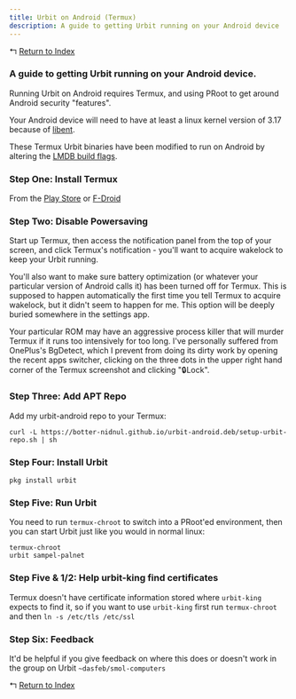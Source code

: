 ```yaml
---
title: Urbit on Android (Termux)
description: A guide to getting Urbit running on your Android device 
---
```


↰ [Return to Index](index.md)

### A guide to getting Urbit running on your Android device.

Running Urbit on Android requires Termux, and using PRoot to get around Android security "features".

Your Android device will need to have at least a linux kernel version of 3.17 because of [libent](https://github.com/urbit/libent).

These Termux Urbit binaries have been modified to run on Android by altering the [LMDB build flags](https://github.com/botter-nidnul/urbit/commit/f5fd8cec3a71fec42e9584e943f2e00dde83d646).

### Step One: Install Termux

From the [Play Store](https://play.google.com/store/apps/details?id=com.termux) or
[F-Droid](https://f-droid.org/repository/browse/?fdid=com.termux)

### Step Two: Disable Powersaving

Start up Termux, then access the notification panel from the top of your screen, and click Termux's notification - you'll want to acquire wakelock to keep your Urbit running.

You'll also want to make sure battery optimization (or whatever your particular version of Android calls it) has been turned off for Termux. This is supposed to happen automatically the first time you tell Termux to acquire wakelock, but it didn't seem to happen for me. This option will be deeply buried somewhere in the settings app.

Your particular ROM may have an aggressive process killer that will murder Termux if it runs too intensively for too long. I've personally suffered from OnePlus's BgDetect, which I prevent from doing its dirty work by opening the recent apps switcher, clicking on the three dots in the upper right hand corner of the Termux screenshot and clicking "🔒Lock".

### Step Three: Add APT Repo

Add my urbit-android repo to your Termux:

`curl -L https://botter-nidnul.github.io/urbit-android.deb/setup-urbit-repo.sh | sh`

### Step Four: Install Urbit

`pkg install urbit`

### Step Five: Run Urbit

You need to run `termux-chroot` to switch into a PRoot'ed environment, then you can start Urbit just like you would in normal linux:

```
termux-chroot
urbit sampel-palnet
```

### Step Five & 1/2: Help urbit-king find certificates

Termux doesn't have certificate information stored where `urbit-king` expects to find it, so if you want to use `urbit-king` first run `termux-chroot` and then `ln -s /etc/tls /etc/ssl`

### Step Six: Feedback

It'd be helpful if you give feedback on where this does or doesn't work in the group on Urbit `~dasfeb/smol-computers`

↰ [Return to Index](index.md)
